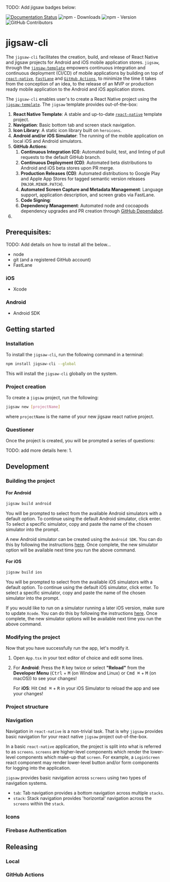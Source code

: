 
TODO: Add jigsaw badges below:

[![Documentation Status](https://readthedocs.org/projects/pprunty-shapeshifter/badge/?version=latest)](https://pprunty-shapeshifter.readthedocs.io/en/latest/?badge=latest)
![npm - Downloads](https://img.shields.io/npm/dw/react-native)
![npm - Version](https://img.shields.io/npm/v/react-native)
![GitHub Contributors](https://img.shields.io/github/contributors/jigsaw-innovations/jigsaw-cli/jigsaw.svg)

# jigsaw-cli 

The `jigsaw-cli` facilitates the creation, build, and release of React Native and jigsaw projects for Android and iOS 
mobile application stores. `jigsaw`, through the [`jigsaw-template`]() empowers continuous integration and continuous 
deployment (CI/CD) of mobile applications by building on top of [`react-native`](), [`FastLane`]() and [`GitHub Actions`](), to minimize the time
it takes from the conception of an idea, to the release of an MVP or production ready mobile application to the Android
and iOS application stores.

The `jigsaw-cli` enables user's to create a React Native project using the [`jigsaw-template`](). The `jigsaw` template 
provides out-of-the-box:

1. **React Native Template**: A stable and up-to-date [`react-native`]() template project.
2. **Navigation**: Basic bottom tab and screen stack navigation.
3. **Icon Library**: A static icon library built on `heroicons`.
4. **Android and/or iOS Simulator**: The running of the mobile application on local iOS and Android simulators.
5. **GitHub Actions**:
   1. **Continuous Integration (CI)**: Automated build, test, and linting of pull requests to the default GitHub branch.
   2. **Continuous Deployment (CD)**: Automated beta distributions to Android and iOS beta stores upon PR merge.
   3. **Production Releases (CD)**: Automated distributions to Google Play and Apple App Stores for tagged semantic version releases (`MAJOR.MINOR.PATCH`).
   4. **Automated Screen Capture and Metadata Management**: Language support, application description, and screen grabs via FastLane. 
   5. **Code Signing**:
   6. **Dependency Management**: Automated node and cocoapods dependency upgrades and PR creation through [GitHub Dependabot]().
6. 


## Prerequisites:

TODO: Add details on how to install all the below...

* node
* git (and a registered GitHub account)
* FastLane

### iOS

* Xcode

### Android

* Android SDK


## Getting started

### Installation

To install the `jigsaw-cli`, run the following command in a terminal:

```bash
npm install jigsaw-cli --global
```

This will install the `jigsaw-cli` globally on the system. 

### Project creation

To create a `jigsaw` project, run the following:

```bash
jigsaw new [projectName]
```

where `projectName` is the name of your new jigsaw react native project.

### Questioner

Once the project is created, you will be prompted a series of questions:

TODO: add more details here:
1. 


## Development

### Building the project

#### For Android

```bash
jigsaw build android
```

You will be prompted to select from the available Android simulators with a default option. To continue using the 
default Android simulator, click enter. To select a specific simulator, copy and paste the name of the chosen simulator
into the prompt.

A new Android simulator can be created using the `Android SDK`. You can do this by following the instructions [here]().
Once complete, the new simulator option will be available next time you run the above command.

#### For iOS

```bash
jigsaw build ios
```

You will be prompted to select from the available iOS simulators with a default option. To continue using the
default iOS simulator, click enter. To select a specific simulator, copy and paste the name of the chosen simulator into
the prompt.

If you would like to run on a simulator running a later iOS version, make sure to update `Xcode`. You can do this by following the instructions
[here](). Once complete, the new simulator options will be available next time you run the above command.

### Modifying the project

Now that you have successfully run the app, let's modify it.

1. Open `App.tsx` in your text editor of choice and edit some lines.
2. For **Android**: Press the <kbd>R</kbd> key twice or select **"Reload"** from the **Developer Menu** (<kbd>Ctrl</kbd> + <kbd>M</kbd> (on Window and Linux) or <kbd>Cmd ⌘</kbd> + <kbd>M</kbd> (on macOS)) to see your changes!

   For **iOS**: Hit <kbd>Cmd ⌘</kbd> + <kbd>R</kbd> in your iOS Simulator to reload the app and see your changes!

### Project structure

### Navigation

Navigation in `react-native` is a non-trivial task. That is why `jigsaw` provides basic navigation for your
react native `jigsaw` project out-of-the-box. 

In a basic `react-native` application, the project is split into what is referred to as `screens`. `screens` are
higher-level components which render the lower-level components which make-up that `screen`. For example, a
`LoginScreen` react component may render lower-level button and/or form components for logging into the application.

`jigsaw` provides basic navigation across `screens` using two types of navigation systems.

* `tab`: Tab navigation provides a bottom navigation across multiple `stacks`.
* `stack`: Stack navigation provides 'horizontal' navigation across the `screens` within the `stack`.

### Icons

### Firebase Authentication

## Releasing

### Local

### GitHub Actions
